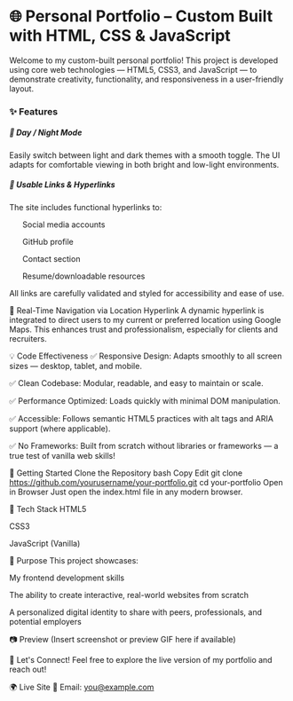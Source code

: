 <h1>🌐 Personal Portfolio – Custom Built with HTML, CSS & JavaScript</h1>
<p>Welcome to my custom-built personal portfolio! This project is developed using core web technologies — HTML5, CSS3, and JavaScript — to demonstrate creativity, functionality, and responsiveness in a user-friendly layout.</p>

<h3>✨ Features</h3>
<h5>🌙 Day / Night Mode</h5>
<p>Easily switch between light and dark themes with a smooth toggle. The UI adapts for comfortable viewing in both bright and low-light environments.</p>

<h5>🔗 Usable Links & Hyperlinks</h5>
<p>The site includes functional hyperlinks to:

<ul>Social media accounts
</ul>
<ul>GitHub profile</ul>
<ul>Contact section</ul>
<ul>Resume/downloadable resources</ul>

All links are carefully validated and styled for accessibility and ease of use.

</p>

📍 Real-Time Navigation via Location Hyperlink
A dynamic hyperlink is integrated to direct users to my current or preferred location using Google Maps. This enhances trust and professionalism, especially for clients and recruiters.

💡 Code Effectiveness
✅ Responsive Design: Adapts smoothly to all screen sizes — desktop, tablet, and mobile.

✅ Clean Codebase: Modular, readable, and easy to maintain or scale.

✅ Performance Optimized: Loads quickly with minimal DOM manipulation.

✅ Accessible: Follows semantic HTML5 practices with alt tags and ARIA support (where applicable).

✅ No Frameworks: Built from scratch without libraries or frameworks — a true test of vanilla web skills!

🚀 Getting Started
Clone the Repository
bash
Copy
Edit
git clone https://github.com/yourusername/your-portfolio.git
cd your-portfolio
Open in Browser
Just open the index.html file in any modern browser.

📌 Tech Stack
HTML5

CSS3

JavaScript (Vanilla)

🎯 Purpose
This project showcases:

My frontend development skills

The ability to create interactive, real-world websites from scratch

A personalized digital identity to share with peers, professionals, and potential employers

📷 Preview
(Insert screenshot or preview GIF here if available)

🙌 Let's Connect!
Feel free to explore the live version of my portfolio and reach out!

🌍 Live Site
📧 Email: you@example.com
